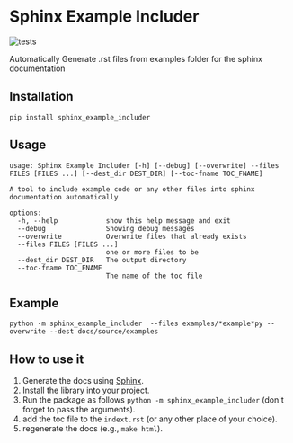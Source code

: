 # Sphinx Example Includer

![tests](../../actions/workflows/python-package.yml/badge.svg)


Automatically Generate .rst files from examples folder for the sphinx documentation


## Installation
```
pip install sphinx_example_includer
```

## Usage
```
usage: Sphinx Example Includer [-h] [--debug] [--overwrite] --files FILES [FILES ...] [--dest_dir DEST_DIR] [--toc-fname TOC_FNAME]

A tool to include example code or any other files into sphinx documentation automatically

options:
  -h, --help            show this help message and exit
  --debug               Showing debug messages
  --overwrite           Overwrite files that already exists
  --files FILES [FILES ...]
                        one or more files to be
  --dest_dir DEST_DIR   The output directory
  --toc-fname TOC_FNAME
                        The name of the toc file
```

## Example
```
python -m sphinx_example_includer  --files examples/*example*py --overwrite --dest docs/source/examples 
```

## How to use it
1. Generate the docs using [Sphinx](https://www.sphinx-doc.org/en/master/usage/quickstart.html). 
2. Install the library into your project.
3. Run the package as follows `python -m sphinx_example_includer` (don't forget to pass the arguments).
4. add the toc file to the `indext.rst` (or any other place of your choice).
5. regenerate the docs (e.g., `make html`).